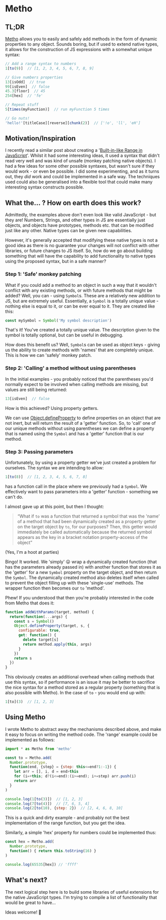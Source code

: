 # Metho

## TL;DR
[Metho](https://github.com/jonrandy/metho) allows you to easily and safely add methods in the form of dynamic properties to any object. Sounds boring, but if used to extend native types, it allows for the construction of JS expressions with a somewhat unique syntax:
```js
// Add a range syntax to numbers
1[to(9)]  // [1, 2, 3, 4, 5, 6, 7, 8, 9]

// Give numbers properties
13[isOdd]  // true
99[isEven]  // false
45.3[floor]  // 45
254[hex]  // 'fe'

// Repeat stuff
5[times(myFunction)]  // run myFunction 5 times

// Go nuts!
'hello!'[titleCase][reverse][chunk(2)]  // ['!o', 'll', 'eH']
```


## Motivation/Inspiration

I recently read a similar post about creating a '[Built-in-like Range in JavaScript](https://dev.to/didof/built-in-like-range-in-javascript-4ckj)'. Whilst it had some interesting ideas, it used a syntax that didn't read very well and was kind of unsafe (monkey patching native objects). I had a few ideas for some other possible syntaxes, but wasn't sure if they would work - or even be possible. I did some experimenting, and as it turns out, they *did* work and could be implemented in a safe way. The techniques used could also be generalised into a flexible tool that could make many interesting syntax constructs possible.

## What the... ? How on earth does this work?

Admittedly, the examples above don't even look like valid JavaScript - but they are! Numbers, Strings, and other types in JS are essentially just objects, and objects have prototypes, methods etc. that can be modified just like any other. Native types can be given new capabilities.

However, it's generally accepted that modifying these native types is not a good idea as there is no guarantee your changes will not conflict with other libraries, or future changes to JS itself. So, how do we go about building something that will have the capability to add functionality to native types using the proposed syntax, but in a safe manner?

### Step 1: 'Safe' monkey patching

What if you could add a method to an object in such a way that it wouldn't conflict with any existing methods, or with future methods that might be added? Well, you can - using `Symbol`s. These are a relatively new addition to JS, but are extremely useful. Essentially, a `Symbol` is a totally unique value - nothing else is equal to it, or can be ever equal to it. They are created like this:
```js
const mySymbol = Symbol('My symbol description')
```
That's it! You've created a totally unique value. The description given to the symbol is totally optional, but can be useful in debugging.

How does this benefit us? Well, `Symbol`s can be used as object keys - giving us the ability to create methods with 'names' that are completely unique. This is how we can 'safely' monkey patch.

### Step 2: 'Calling' a method without using parentheses

In the initial examples - you probably noticed that the parentheses you'd normally expect to be involved when calling methods are missing, but values are still being returned:
```js
13[isEven]  // false
```
How is this achieved? Using property getters.

We can use [Object.defineProperty](https://developer.mozilla.org/en-US/docs/Web/JavaScript/Reference/Global_Objects/Object/defineProperty) to define properties on an object that are not inert, but will return the result of a 'getter' function. So, to 'call' one of our unique methods without using parentheses we can define a property that is named using the `Symbol` and has a 'getter'  function that is our method.

### Step 3: Passing parameters

Unfortunately, by using a property getter we've just created a problem for ourselves. The syntax we are intending to allow:
```js
1[to(8)]  // [1, 2, 3, 4, 5, 6, 7, 8]
```
has a function call in the place where we previously had a `Symbol`. We effectively want to pass parameters into a 'getter' function - something we can't do.

I almost gave up at this point, but then I thought:
> “What if `to` was a function that returned a symbol that was the 'name' of a method that had been dynamically created as  a property getter on the target object by `to`, for our purposes? Then, this getter would immediately be called automatically because the returned symbol appears as the key in a bracket notation property-access of the object”

(Yes, I'm a hoot at parties)

Bingo! It worked. We 'simply' 😛 wrap a dynamically created function (that has the parameters already passed in) with another function that stores it as the 'getter' for a new `Symbol` property on the target object, and then return the `Symbol`. The dynamically created method also deletes itself when called to prevent the object filling up with these 'single-use' methods. The wrapper function then becomes our `to` 'method'.

Phew! If you understood that then you're probably interested in the code from Metho that does it:
```js
function addWithParams(target, method) {
  return(function(...args) {
    const s = Symbol()
    Object.defineProperty(target, s, {
      configurable: true,
      get: function() {
        delete target[s]
        return method.apply(this, args)
      }
    })
    return s
  })
}
```
This obviously creates an additional overhead when calling methods that use this syntax, so if performance is an issue it may be better to sacrifice the nice syntax for a method stored as a regular property (something that is also possible with Metho). In the case of `to` - you would end up with:
```js
1[to](3)  // [1, 2, 3]
```

## Using Metho
I wrote Metho to abstract away the mechanisms described above, and make it easy to focus on writing the method code. The 'range' example could be implemented as follows:
```js
import * as Metho from 'metho'

const to = Metho.add(
  Number.prototype,
  function(end, {step} = {step: this<=end?1:-1}) {
    let arr = [], i, d = end>this
    for (i=+this; d?(i<=end):(i>=end); i+=step) arr.push(i)
    return arr
  }
)

console.log(1[to(3)])  // [1, 2, 3]
console.log(7[to(4)])  // [7, 6, 5, 4]
console.log(2[to(10), {step: 2})  // [2, 4, 6, 8, 10]
```
This is a quick and dirty example - and probably not the best implementation of the range function, but you get the idea.

Similarly, a simple 'hex' property for numbers could be implemented thus:
```js
const hex = Metho.add(
  Number.prototype,
  function() { return this.toString(16) }
)

console.log(65535[hex]) // 'ffff'
```


## What's next?

The next logical step here is to build some libraries of useful extensions for the native JavaScript types. I'm trying to compile a list of functionality that would be great to have...

Ideas welcome! 🚀
